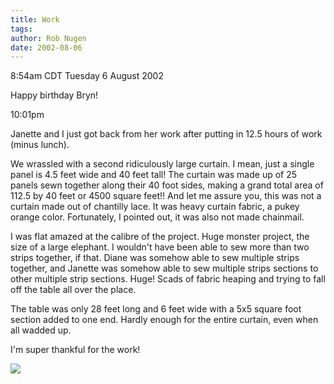 ```yaml
---
title: Work
tags: 
author: Rob Nugen
date: 2002-08-06
---
```


<p class=date>8:54am CDT Tuesday 6 August 2002</p>

<p>Happy birthday Bryn!</p>

<p class=date>10:01pm</p>

<p>Janette and I just got back from her work after putting in 12.5
hours of work (minus lunch).</p>

<p>We wrassled with a second ridiculously large curtain.  I mean, just
a single panel is 4.5 feet wide and 40 feet tall!  The curtain was
made up of 25 panels sewn together along their 40 foot sides, making a
grand total area of 112.5 by 40 feet or 4500 square feet!!  And let me
assure you, this was not a curtain made out of chantilly lace.  It was
heavy curtain fabric, a pukey orange color.  Fortunately, I pointed
out, it was also not made chainmail.</p>

<p>I was flat amazed at the calibre of the project.  Huge monster
project, the size of a large elephant.  I wouldn't have been able to
sew more than two strips together, if that.  Diane was somehow able to
sew multiple strips together, and Janette was somehow able to sew
multiple strips sections to other multiple strip sections.  Huge!
Scads of fabric heaping and trying to fall off the table all over the
place.</p>

<p>The table was only 28 feet long and 6 feet wide with a 5x5 square
foot section added to one end.  Hardly enough for the entire curtain,
even when all wadded up.</p>

<p>I'm super thankful for the work!</p>

<p><img src="/images/rob/wL-ROB.gif"/></p>
